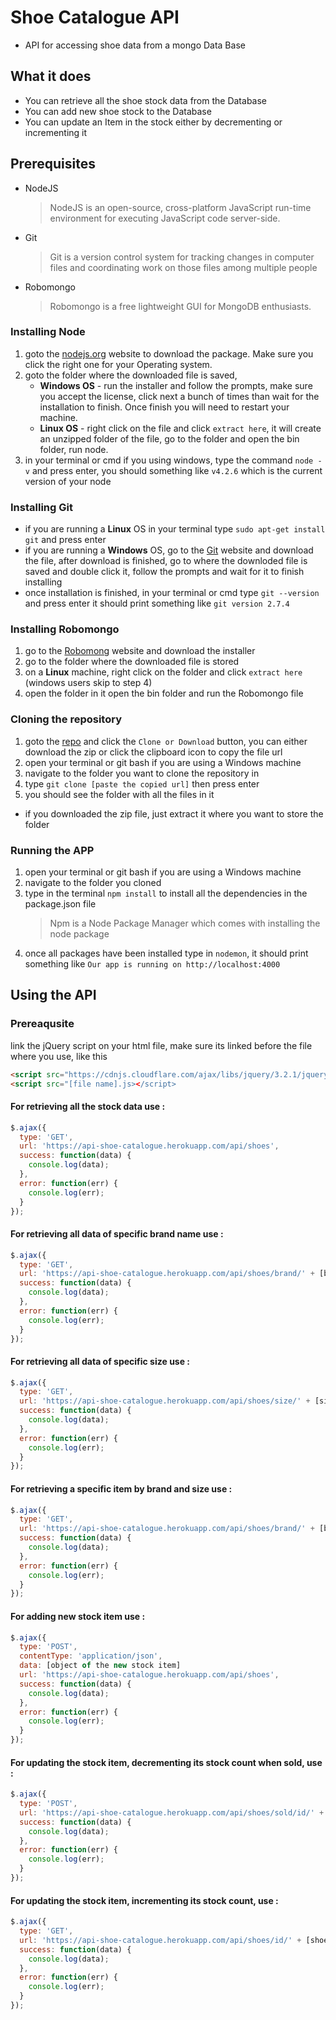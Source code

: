 # Shoe Catalogue API

  * API for accessing shoe data from a mongo Data Base
  
## What it does

  * You can retrieve all the shoe stock data from the Database
  * You can add new shoe stock to the Database
  * You can update an Item in the stock either by decrementing or incrementing it
  
## Prerequisites
  * NodeJS 
  	>NodeJS is an open-source, cross-platform JavaScript run-time environment for executing JavaScript code server-side.
  * Git 
  	>Git is a version control system for tracking changes in computer files and coordinating work on those files among multiple people
  * Robomongo 
  	>Robomongo is a free lightweight GUI for MongoDB enthusiasts.
  
### Installing Node

  1. goto the [nodejs.org](https://nodejs.org) website to download the package. Make sure you click the right one for your Operating system.
  2. goto the folder where the downloaded file is saved,
      * **Windows OS** - run the installer and follow the prompts, make sure you accept the license, click next a bunch of times than wait for the installation to finish. Once finish you will need to restart your machine.
      * **Linux OS** - right click on the file and click `extract here`, it will create an unzipped folder of the file, go to the folder and open the bin folder, run node.
  3. in your terminal or cmd if you using windows, type the command `node -v` and press enter, you should something like `v4.2.6` which is the current version of your node

### Installing Git

  * if you are running a **Linux** OS in your terminal type `sudo apt-get install git` and press enter
  * if you are running a **Windows** OS, go to the [Git](https://git-scm.com/downloads) website and download the file, after download is finished, go to where the downloded file is saved and double click it, follow the prompts and wait for it to finish installing
  * once installation is finished, in your terminal or cmd type `git --version` and press enter it should print something like `git version 2.7.4`
  
### Installing Robomongo

1. go to the [Robomong](https://robomongo.org/) website and download the installer
2. go to the folder where the downloaded file is stored
3. on a **Linux** machine, right click on the folder and click `extract here` (windows users skip to step 4)
4. open the folder in it open the bin folder and run the Robomongo file

### Cloning the repository

1. goto the [repo](https://github.com/cale312/shoe_catalogue_api) and click the `Clone or Download` button, you can either download the zip or click the clipboard icon to copy the file url
2. open your terminal or git bash if you are using a Windows machine
3. navigate to the folder you want to clone the repository in
4. type `git clone [paste the copied url]` then press enter
5. you should see the folder with all the files in it
* if you downloaded the zip file, just extract it where you want to store the folder

### Running the APP

1. open your terminal or git bash if you are using a Windows machine
2. navigate to the folder you cloned
3. type in the terminal `npm install` to install all the dependencies in the package.json file
	>Npm is a Node Package Manager which comes with installing the node package
4. once all packages have been installed type in `nodemon`, it should print something like `Our app is running on http://localhost:4000`

## Using the API

### Prereaqusite

link the jQuery script on your html file, make sure its linked before the file where you use, like this
```html
<script src="https://cdnjs.cloudflare.com/ajax/libs/jquery/3.2.1/jquery.min.js"></script>
<script src="[file name].js></script>
```

#### For retrieving all the stock data use :
````javascript
$.ajax({
  type: 'GET',
  url: 'https://api-shoe-catalogue.herokuapp.com/api/shoes',
  success: function(data) {
    console.log(data);
  },
  error: function(err) {
    console.log(err);
  }
});
````

#### For retrieving all data of specific brand name use :
````javascript
$.ajax({
  type: 'GET',
  url: 'https://api-shoe-catalogue.herokuapp.com/api/shoes/brand/' + [brand name],
  success: function(data) {
    console.log(data);
  },
  error: function(err) {
    console.log(err);
  }
});
````

#### For retrieving all data of specific size use :
````javascript
$.ajax({
  type: 'GET',
  url: 'https://api-shoe-catalogue.herokuapp.com/api/shoes/size/' + [size number],
  success: function(data) {
    console.log(data);
  },
  error: function(err) {
    console.log(err);
  }
});
````

#### For retrieving a specific item by brand and size use :
````javascript
$.ajax({
  type: 'GET',
  url: 'https://api-shoe-catalogue.herokuapp.com/api/shoes/brand/' + [brand name] + '/size/' + [size number],
  success: function(data) {
    console.log(data);
  },
  error: function(err) {
    console.log(err);
  }
});
````

#### For adding new stock item use :
````javascript
$.ajax({
  type: 'POST',
  contentType: 'application/json',
  data: [object of the new stock item]
  url: 'https://api-shoe-catalogue.herokuapp.com/api/shoes',
  success: function(data) {
    console.log(data);
  },
  error: function(err) {
    console.log(err);
  }
});
````

#### For updating the stock item, decrementing its stock count when sold, use :
````javascript
$.ajax({
  type: 'POST',
  url: 'https://api-shoe-catalogue.herokuapp.com/api/shoes/sold/id/' + [shoe id] + '/amount/' + [number of stock bought],
  success: function(data) {
    console.log(data);
  },
  error: function(err) {
    console.log(err);
  }
});
````

#### For updating the stock item, incrementing its stock count, use :
````javascript
$.ajax({
  type: 'GET',
  url: 'https://api-shoe-catalogue.herokuapp.com/api/shoes/id/' + [shoe id] + '/amount/' + [number of stock bought],
  success: function(data) {
    console.log(data);
  },
  error: function(err) {
    console.log(err);
  }
});
````
